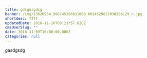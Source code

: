 ```yaml
---
title: gdsgdsgdsg
banner: /img/13626954_566745386831008_6014529837038286129_n.jpg
shortdesc: ffff
updatedDate: 2016-11-10T09:21:57.620Z
cmsUserSlug: ""
date: 2016-11-09T16:00:00.000Z
categories: null
---
```


gasdgsdg